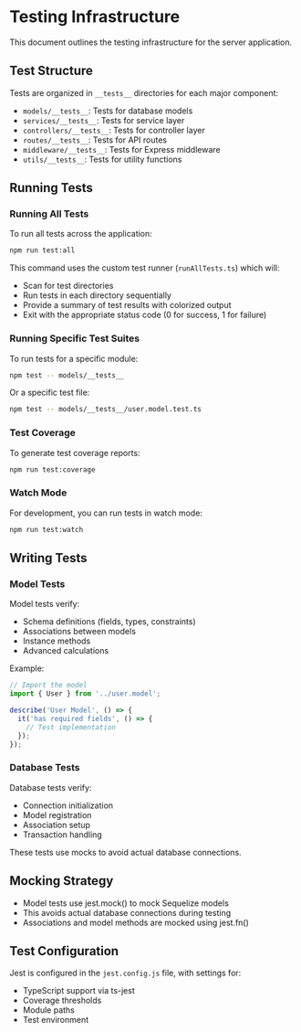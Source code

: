 # Testing Infrastructure

This document outlines the testing infrastructure for the server application.

## Test Structure

Tests are organized in `__tests__` directories for each major component:

- `models/__tests__`: Tests for database models
- `services/__tests__`: Tests for service layer
- `controllers/__tests__`: Tests for controller layer
- `routes/__tests__`: Tests for API routes
- `middleware/__tests__`: Tests for Express middleware
- `utils/__tests__`: Tests for utility functions

## Running Tests

### Running All Tests

To run all tests across the application:

```bash
npm run test:all
```

This command uses the custom test runner (`runAllTests.ts`) which will:
- Scan for test directories
- Run tests in each directory sequentially
- Provide a summary of test results with colorized output
- Exit with the appropriate status code (0 for success, 1 for failure)

### Running Specific Test Suites

To run tests for a specific module:

```bash
npm test -- models/__tests__
```

Or a specific test file:

```bash
npm test -- models/__tests__/user.model.test.ts
```

### Test Coverage

To generate test coverage reports:

```bash
npm run test:coverage
```

### Watch Mode

For development, you can run tests in watch mode:

```bash
npm run test:watch
```

## Writing Tests

### Model Tests

Model tests verify:
- Schema definitions (fields, types, constraints)
- Associations between models
- Instance methods
- Advanced calculations

Example:
```typescript
// Import the model
import { User } from '../user.model';

describe('User Model', () => {
  it('has required fields', () => {
    // Test implementation
  });
});
```

### Database Tests

Database tests verify:
- Connection initialization
- Model registration
- Association setup
- Transaction handling

These tests use mocks to avoid actual database connections.

## Mocking Strategy

- Model tests use jest.mock() to mock Sequelize models
- This avoids actual database connections during testing
- Associations and model methods are mocked using jest.fn()

## Test Configuration

Jest is configured in the `jest.config.js` file, with settings for:
- TypeScript support via ts-jest
- Coverage thresholds
- Module paths
- Test environment 
